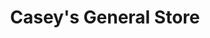 ---
title: "Casey's General Store"
url: /fargo/caseys-general-store-42nd-street-south/
shop: convenience
---